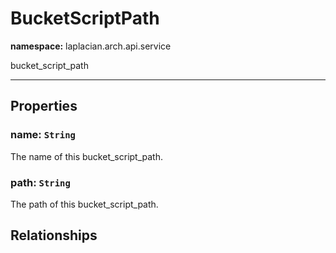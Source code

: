 # **BucketScriptPath**
**namespace:** laplacian.arch.api.service

bucket_script_path



---

## Properties

### name: `String`
The name of this bucket_script_path.

### path: `String`
The path of this bucket_script_path.

## Relationships